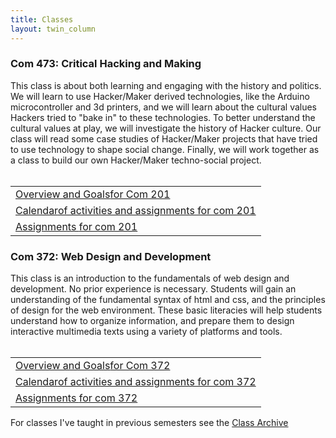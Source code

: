 ```yaml
---
title: Classes
layout: twin_column
---
```


<div class="col-md-10 col-md-offset-1">
  <div class="row">
    <div class="content-column-multiple col-md-6">
      <h3>Com 473: Critical Hacking and Making</h3>
      This class is about both learning and engaging with the history and politics. We will learn to use Hacker/Maker derived technologies, like the Arduino microcontroller and 3d printers, and we will learn about the cultural values Hackers tried to "bake in" to these technologies. To better understand the cultural values at play, we will investigate the history of Hacker culture. Our class will read some case studies of Hacker/Maker projects that have tried to use technology to shape social change. Finally, we will work together as a class to build our own Hacker/Maker techno-social project.
      <br>
      <br>
      <table class="course_nav">
        <tr><td><a href="/classes/com473">Overview and Goals<span class="sr-only">for Com 201</span></a></td></tr>
        <tr><td><a href="/classes/com473/calendar.html">Calendar<span class = "sr-only">of activities and assignments for com 201</span></a></td></tr>
        <tr><td><a href="/classes/com473/assignments.html">Assignments <span class="sr-only">for com 201</span></a></td></tr>
      </table>
    </div>
    <div class="content-column-multiple col-md-6">
      <h3>Com 372: Web Design and Development</h3>
      This class is an introduction to the fundamentals of web design and development. No prior experience is necessary. Students will gain an understanding of the fundamental syntax of html and css, and the principles of design for the web environment. These basic literacies will help students understand how to organize information, and prepare them to design interactive multimedia texts using a variety of platforms and tools.  
      <br>
      <br>
      <table class="course_nav">
        <tr><td><a href="/classes/com372">Overview and Goals<span class="sr-only">for Com 372</span></a></td></tr>
        <tr><td><a href="/classes/com372/calendar.html">Calendar<span class = "sr-only">of activities and assignments for com 372</span></a></td></tr>
        <tr><td><a href="/classes/com372/assignments.html">Assignments <span class="sr-only">for com 372</span></a></td></tr>
      </table>
    </div>
  </div>
  <div class="row">
  <div class="content-column endcap">
    For classes I've taught in previous semesters see the <a href="/classes/archive.html">Class Archive</a>
  </div>
  </div>
</div>  
